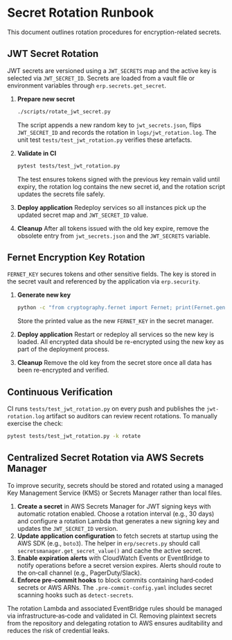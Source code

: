 # Secret Rotation Runbook

This document outlines rotation procedures for encryption-related secrets.

## JWT Secret Rotation

JWT secrets are versioned using a `JWT_SECRETS` map and the active key is
selected via `JWT_SECRET_ID`.  Secrets are loaded from a vault file or
environment variables through `erp.secrets.get_secret`.

1. **Prepare new secret**
   ```bash
   ./scripts/rotate_jwt_secret.py
   ```
   The script appends a new random key to `jwt_secrets.json`, flips
   `JWT_SECRET_ID` and records the rotation in `logs/jwt_rotation.log`.
   The unit test `tests/test_jwt_rotation.py` verifies these artefacts.

2. **Validate in CI**
   ```bash
   pytest tests/test_jwt_rotation.py
   ```
   The test ensures tokens signed with the previous key remain valid until
   expiry, the rotation log contains the new secret id, and the rotation
   script updates the secrets file safely.

3. **Deploy application**
   Redeploy services so all instances pick up the updated secret map and
   `JWT_SECRET_ID` value.
4. **Cleanup**
   After all tokens issued with the old key expire, remove the obsolete
   entry from `jwt_secrets.json` and the `JWT_SECRETS` variable.

## Fernet Encryption Key Rotation

`FERNET_KEY` secures tokens and other sensitive fields.  The key is stored in
the secret vault and referenced by the application via `erp.security`.

1. **Generate new key**
   ```bash
   python -c "from cryptography.fernet import Fernet; print(Fernet.generate_key().decode())"
   ```
   Store the printed value as the new `FERNET_KEY` in the secret manager.

2. **Deploy application**
   Restart or redeploy all services so the new key is loaded.  All encrypted
   data should be re-encrypted using the new key as part of the deployment
   process.

3. **Cleanup**
   Remove the old key from the secret store once all data has been re-encrypted
   and verified.

## Continuous Verification

CI runs `tests/test_jwt_rotation.py` on every push and publishes the
`jwt-rotation.log` artifact so auditors can review recent rotations. To
manually exercise the check:

```bash
pytest tests/test_jwt_rotation.py -k rotate
```


## Centralized Secret Rotation via AWS Secrets Manager

To improve security, secrets should be stored and rotated using a managed Key Management Service (KMS) or Secrets Manager rather than local files.

1. **Create a secret** in AWS Secrets Manager for JWT signing keys with automatic rotation enabled. Choose a rotation interval (e.g., 30 days) and configure a rotation Lambda that generates a new signing key and updates the `JWT_SECRET_ID` version.
2. **Update application configuration** to fetch secrets at startup using the AWS SDK (e.g., `boto3`). The helper in `erp/secrets.py` should call `secretsmanager.get_secret_value()` and cache the active secret.
3. **Enable expiration alerts** with CloudWatch Events or EventBridge to notify operations before a secret version expires. Alerts should route to the on‑call channel (e.g., PagerDuty/Slack).
4. **Enforce pre‑commit hooks** to block commits containing hard‑coded secrets or AWS ARNs. The `.pre-commit-config.yaml` includes secret scanning hooks such as `detect-secrets`.

The rotation Lambda and associated EventBridge rules should be managed via infrastructure‑as‑code and validated in CI. Removing plaintext secrets from the repository and delegating rotation to AWS ensures auditability and reduces the risk of credential leaks.
